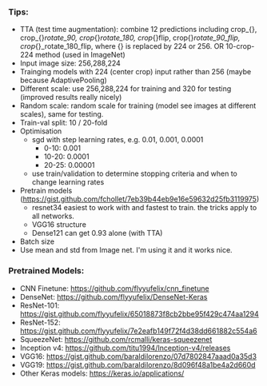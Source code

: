 ### Tips:
- TTA (test time augmentation): combine 12 predictions including crop_{}, crop_{}_rotate_90, crop_{}_rotate_180, crop_{}flip, crop{}_rotate_90_flip, crop_{}_rotate_180_flip, where {} is replaced by 224 or 256. OR 10-crop-224 method (used in ImageNet)
- Input image size: 256,288,224
- Trainging models with 224 (center crop) input rather than 256 (maybe because AdaptivePooling)
- Different scale: use 256,288,224 for training and 320 for testing (improved results really nicely)
- Random scale: random scale for training (model see images at different scales), same for testing.
- Train-val split: 10 / 20-fold
- Optimisation
    - sgd with step learning rates, e.g. 0.01, 0.001, 0.0001
        - 0-10: 0.001
        - 10-20: 0.0001
        - 20-25: 0.00001
    - use train/validation to determine stopping criteria and when to change learning rates
- Pretrain models (https://gist.github.com/fchollet/7eb39b44eb9e16e59632d25fb3119975)
    - resnet34 easiest to work with and fastest to train. the tricks apply to all networks.
    - VGG16 structure
    - Dense121 can get 0.93 alone (with TTA)
- Batch size
- Use mean and std from Image net. I'm using it and it works nice.

### Pretrained Models:
- CNN Finetune: https://github.com/flyyufelix/cnn_finetune
- DenseNet: https://github.com/flyyufelix/DenseNet-Keras
- ResNet-101: https://gist.github.com/flyyufelix/65018873f8cb2bbe95f429c474aa1294
- ResNet-152: https://gist.github.com/flyyufelix/7e2eafb149f72f4d38dd661882c554a6
- SqueezeNet: https://github.com/rcmalli/keras-squeezenet
- Inception v4: https://github.com/titu1994/Inception-v4/releases
- VGG16: https://gist.github.com/baraldilorenzo/07d7802847aaad0a35d3
- VGG19: https://gist.github.com/baraldilorenzo/8d096f48a1be4a2d660d
- Other Keras models: https://keras.io/applications/